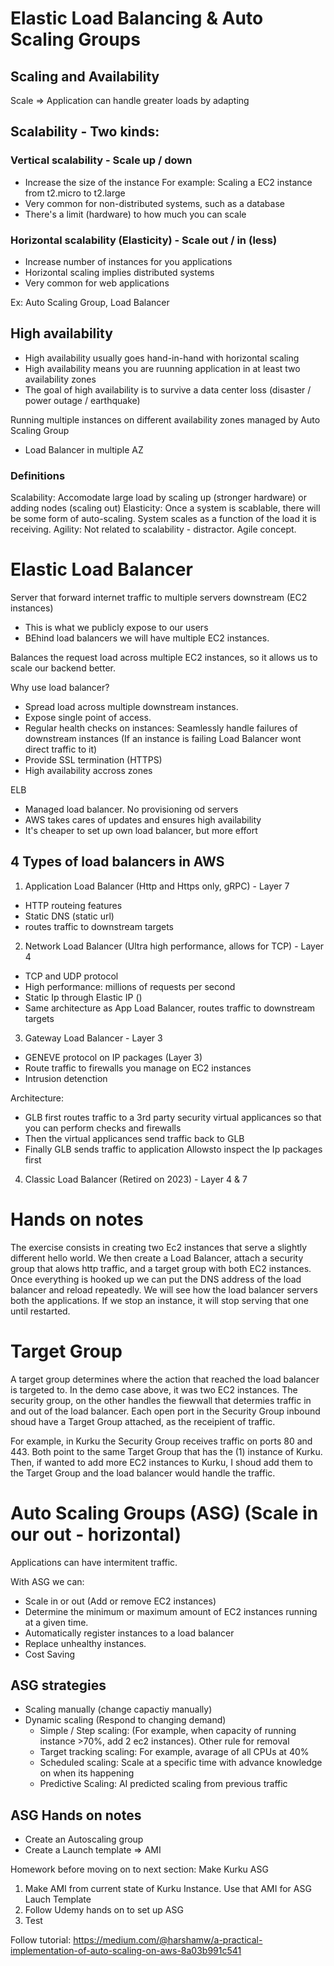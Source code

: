 # Elastic Load Balancing & Auto Scaling Groups

## Scaling and Availability
Scale => Application can handle greater loads by adapting

## Scalability - Two kinds:

### Vertical scalability - Scale up / down
- Increase the size of the instance
For example: Scaling a EC2 instance from t2.micro to t2.large
 - Very common for non-distributed systems, such as a database
 - There's a limit (hardware) to how much you can scale

### Horizontal scalability (Elasticity) - Scale out / in (less)
- Increase number of instances for you applications
- Horizontal scaling implies distributed systems
- Very common for web applications

Ex: Auto Scaling Group, Load Balancer

## High availability
- High availability usually goes hand-in-hand with horizontal scaling
- High availability means you are ruunning application in at least two availability zones
- The goal of high availability is to survive a data center loss (disaster / power outage / earthquake)

Running multiple instances on different availability zones managed by Auto Scaling Group
- Load Balancer in multiple AZ

### Definitions
Scalability: Accomodate large load by scaling up (stronger hardware) or adding nodes (scaling out)
Elasticity: Once a system is scablable, there will be some form of auto-scaling. System scales as a function of the load it is receiving.
Agility: Not related to scalability - distractor. Agile concept.

# Elastic Load Balancer
Server that forward internet traffic to multiple servers downstream (EC2 instances)
- This is what we publicly expose to our users
- BEhind load balancers we will have multiple EC2 instances.

Balances the request load across multiple EC2 instances, so it allows us to scale our backend better.

Why use load balancer?
- Spread load across multiple downstream instances.
- Expose single point of access.
- Regular health checks on instances: Seamlessly handle failures of downstream instances (If an instance is failing Load Balancer wont direct traffic to it)
- Provide SSL termination (HTTPS)
- High availability accross zones

ELB
- Managed load balancer. No provisioning od servers
- AWS takes cares of updates and ensures high availability
- It's cheaper to set up own load balancer, but more effort

## 4 Types of load balancers in AWS

1. Application Load Balancer (Http and Https only, gRPC) - Layer 7
- HTTP routeing features
- Static DNS (static url)
- routes traffic to downstream targets

2. Network Load Balancer (Ultra high performance, allows for TCP) - Layer 4
- TCP and UDP protocol
- High performance: millions of requests per second
- Static Ip through Elastic IP ()
- Same architecture as App Load Balancer, routes traffic to downstream targets

3. Gateway Load Balancer - Layer 3
- GENEVE protocol on IP packages (Layer 3)
- Route traffic to firewalls you manage on EC2 instances
- Intrusion detenction

Architecture: 
- GLB first routes traffic to a 3rd party security virtual applicances so that you can perform checks and firewalls
- Then the virtual applicances send traffic back to GLB
- Finally GLB sends traffic to application
Allowsto inspect the Ip packages first

4. Classic Load Balancer (Retired on 2023) - Layer 4 & 7

# Hands on notes

The exercise consists in creating two Ec2 instances that serve a slightly different hello world. We then create a Load Balancer, attach a security group that alows http traffic, and a target group with both EC2 instances. Once everything is hooked up we can put the DNS address of the load balancer and reload repeatedly. We will see how the load balancer servers both the applications. If we stop an instance, it will stop serving that one until restarted.

# Target Group
A target group determines where the action that reached the load balancer is targeted to. In the demo case above, it was two EC2 instances.
The security group, on the other handles the fiewwall that determies traffic in and out of the load balancer. Each open port in the Security Group inbound shoud have a Target Group attached, as the receipient of traffic.

For example, in Kurku the Security Group receives traffic on ports 80 and 443. Both point to the same Target Group that has the (1) instance of Kurku. Then, if  wanted to add more EC2 instances to Kurku, I shoud add them to the Target Group and the load balancer would handle the traffic.

# Auto Scaling Groups (ASG) (Scale in our out - horizontal)

Applications can have intermitent traffic. 

With ASG we can:
 - Scale in or out (Add or remove EC2 instances)
 - Determine the minimum or maximum amount of EC2 instances running at a given time.
 - Automatically register instances to a load balancer
 - Replace unhealthy instances.
 - Cost Saving


## ASG strategies

- Scaling manually (change capactiy manually)
- Dynamic scaling (Respond to changing demand)
    - Simple / Step scaling: (For example, when capacity of running instance >70%, add 2 ec2 instances). Other rule for removal
    - Target tracking scaling: For example, avarage of all CPUs at 40%
    - Scheduled scaling: Scale at a specific time with advance knowledge on when its happening
    - Predictive Scaling: AI predicted scaling from previous traffic

## ASG Hands on notes
- Create an Autoscaling group
- Create a Launch template => AMI 

Homework before moving on to next section:
Make Kurku ASG
1) Make AMI from current state of Kurku Instance. Use that AMI for ASG Lauch Template
2) Follow Udemy hands on to set up ASG
3) Test

Follow tutorial: https://medium.com/@harshamw/a-practical-implementation-of-auto-scaling-on-aws-8a03b991c541



